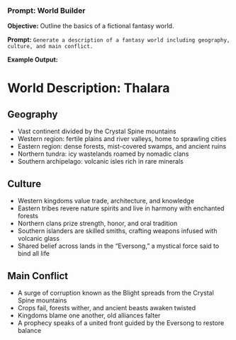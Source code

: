 ### **Prompt: World Builder**

**Objective:** Outline the basics of a fictional fantasy world.

**Prompt:**
```Generate a description of a fantasy world including geography, culture, and main conflict.```

**Example Output:**
# World Description: Thalara

## Geography
- Vast continent divided by the Crystal Spine mountains
- Western region: fertile plains and river valleys, home to sprawling cities
- Eastern region: dense forests, mist-covered swamps, and ancient ruins
- Northern tundra: icy wastelands roamed by nomadic clans
- Southern archipelago: volcanic isles rich in rare minerals

## Culture
- Western kingdoms value trade, architecture, and knowledge
- Eastern tribes revere nature spirits and live in harmony with enchanted forests
- Northern clans prize strength, honor, and oral tradition
- Southern islanders are skilled smiths, crafting weapons infused with volcanic glass
- Shared belief across lands in the “Eversong,” a mystical force said to bind all life

## Main Conflict
- A surge of corruption known as the Blight spreads from the Crystal Spine mountains
- Crops fail, forests wither, and ancient beasts awaken twisted
- Kingdoms blame one another, old alliances falter
- A prophecy speaks of a united front guided by the Eversong to restore balance

